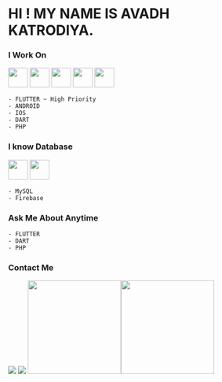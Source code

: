 # HI ! MY NAME IS AVADH KATRODIYA.
### I Work On
<code><img height="40" src="https://cdn-images-1.medium.com/max/1200/1*5-aoK8IBmXve5whBQM90GA.png"></code>
<code><img height="40" src="https://avatars.githubusercontent.com/u/1609975?s=280&v=4"></code>
<code><img height="40" src="https://upload.wikimedia.org/wikipedia/commons/thumb/6/64/Android_logo_2019_%28stacked%29.svg/1200px-Android_logo_2019_%28stacked%29.svg.png"></code>
<code><img height="40" src="https://upload.wikimedia.org/wikipedia/en/thumb/3/30/Java_programming_language_logo.svg/1200px-Java_programming_language_logo.svg.png"></code>
<code><img height="40" src="https://upload.wikimedia.org/wikipedia/commons/thumb/2/27/PHP-logo.svg/1200px-PHP-logo.svg.png"></code>
```
- FLUTTER ~ High Priority
- ANDROID
- IOS
- DART
- PHP
```
### I know Database
<code><img height="40" src="https://lintel-blogs-static-files.s3.amazonaws.com/wp-content/uploads/2021/06/01092052/MySQL-Logo.wine_.png"></code>
<code><img height="40" src="https://miro.medium.com/max/300/1*R4c8lHBHuH5qyqOtZb3h-w.png"></code>
```
- MySQL
- Firebase
```
### Ask Me About Anytime
```
- FLUTTER
- DART
- PHP
```
### Contact Me
<a href="https://mail.google.com/mail/u/0/#inbox"><img src="http://img.shields.io/badge/Gmail-adkatrodiya11@gmail.com-red?style=for-the-badge&logo=Gmail"></a>
<a href="https://mail.linkedin.com/mail/u/0/#inbox"><img src="http://img.shields.io/badge/ID-aavdhkatrodiya-red?style=for-the-badge&logo=Gmail"></a>
<img height="190" src="https://github-readme-stats.vercel.app/api/top-langs/?username=avadhkatrodiya&theme=dark&hide_langs_below=1&layout=compact" /><img height="190" src="https://github-readme-stats.vercel.app/api?username=hardik2197&&show_icons=true&title_color=fff&icon_color=bb2acf&text_color=daf7dc&bg_color=151515" />
